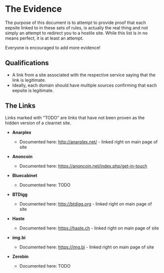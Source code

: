 # The Evidence
The purpose of this document is to attempt to provide proof that each eepsite linked to in these sets of rules, is actually the real thing and not simply an attempt to redirect you to a hostile site.
While this list is in no means perfect, it is at least an attempt.

Everyone is encouraged to add more evidence!

## Qualifications
* A link from a site associated with the respective service saying that the link is legitimate.
* Ideally, each domain should have multiple sources confirming that each eepsite is legitimate.

## The Links
Links marked with "TODO" are links that have not been proven as the hidden version of a clearnet site. 

* **Anarplex**
	* Documented here: <http://anarplex.net/> - linked right on main page of site

* **Anoncoin**
	* Documented here: <https://anoncoin.net/index.php/get-in-touch>

* **Bluecabinet**
	* Documented here: TODO

* **BTDigg**
	* Documented here: <http://btdigg.org> - linked right on main page of site

* **Haste**
	* Documented here: <https://haste.ch> - linked right on main page of site

* **img.bi**
	* Documented here: <https://img.bi> - linked right on main page of site

* **Zerobin**
	* Documented here: TODO
